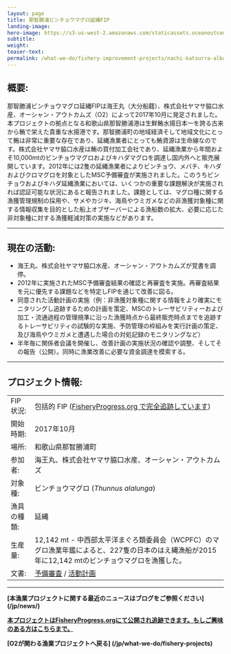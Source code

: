 ```yaml
---
layout: page 
title: 那智勝浦ビンチョウマグロ延縄FIP
landing-image:
hero-image: https://s3-us-west-2.amazonaws.com/staticassets.oceanoutcomes.org/hero+photos/wakayama-albacore-tuna-hero.jpg
subtitle:
weight: 
teaser-text:
permalink: /what-we-do/fishery-improvement-projects/nachi-katsurra-albacore-longline
---
```

<h2>概要:</h2>

那智勝浦ビンチョウマグロ延縄FIPは海王丸（大分船籍）、株式会社ヤマサ脇口水産、オーシャン・アウトカムズ（O2）によって2017年10月に発足されました。本プロジェクトの拠点となる和歌山県那智勝浦港は生鮮鮪水揚日本一を誇る古来から鮪で栄えた貴重な水揚港です。那智勝浦町の地域経済そして地域文化にとって鮪は非常に重要な存在であり、延縄漁業者にとっても鮪資源は生命線なのです。株式会社ヤマサ脇口水産は鮪の買付加工会社であり、延縄漁業から年間およそ10,000mtのビンチョウマグロおよびキハダマグロを調達し国内外へと販売展開しています。2012年には2隻の延縄漁業者によりビンチョウ、メバチ、キハダおよびクロマグロを対象としたMSC予備審査が実施されました。このうちビンチョウおよびキハダ延縄漁業においては、いくつかの重要な課題解決が実施されれば認証可能な状況にあると報告されました。課題としては、マグロ種に関する漁獲管理規制の採用や、サメやカジキ、海鳥やウミガメなどの非漁獲対象種に関する情報収集を目的とした船上オブザーバーによる漁船数の拡大、必要に応じた非対象種に対する漁獲軽減対策の実施などがあります。

---

<h2>現在の活動:</h2>

* 海王丸、株式会社ヤマサ脇口水産、オーシャン・アウトカムズが覚書を調停。
* 2012年に実施されたMSC予備審査結果の確認と再審査を実施。再審査結果を元に優先する課題などを特定しFIPを通じて改善に図る。
* 同意された活動計画の実施（例：非漁獲対象種に関する情報をより確実にモニタリングし追跡するための計画を策定、MSCのトレーサビリティーおよび加工・流通過程の管理規準に沿った漁獲時点から最終販売時点までを追跡するトレーサビリティの試験的な実施、予防管理の枠組みを実行計画の策定、及び海鳥やウミガメと遭遇した場合の対処記録のモニタリングなど）
* 半年毎に関係者会議を開催し、改善計画の実施状況の確認や調整、そしてその報告（公開）。同時に漁業改善に必要な資金調達を模索する。

---

<h2>プロジェクト情報:</h2>

|||
| :--- | --- |
| FIP 状況: | 包括的 FIP (<a href="https://fisheryprogress.org/fip-profile/japan-albacore-tuna-longline" target="_blank">FisheryProgress.org で完全追跡しています</a>) |
| 開始時期: | 2017年10月 |
| 場所: | 和歌山県那智勝浦町 |
| 参加者: | 海王丸、株式会社ヤマサ脇口水産、オーシャン・アウトカムズ |
| 対象種: | ビンチョウマグロ (*Thunnus alalunga*) |
| 漁具の種類: | 延縄 |
| 生産量: | 12,142 mt - 中西部太平洋まぐろ類委員会（WCPFC）のマグロ漁業年鑑によると、227隻の日本のはえ縄漁船が2015年に12,142 mtのビンチョウマグロを漁獲した。|
| 文書: | <a href="https://s3-us-west-2.amazonaws.com/staticassets.oceanoutcomes.org/supporting+documents/Fishery+Project+Resources/NachiKatsuuraAlbacoreLonglineTunaPreassessment2017.pdf" target="_blank">予備審査</a> / <a href="https://s3-us-west-2.amazonaws.com/staticassets.oceanoutcomes.org/supporting+documents/Fishery+Project+Resources/NachiKatsuuraAlbacoreLonglineTunaWorkplan2017.pdf" target="_blank">活動計画</a>|

---

**[本漁業プロジェクトに関する最近のニュースはブログをご参照ください] (/jp/news/)**

<a href="https://fisheryprogress.org/fip-profile/japan-albacore-tuna-longline" target="_blank">**本プロジェクトはFisheryProgress.orgにて公開され追跡できます。もしご興味のある方はこちらまで。**</a>

**[O2が関わる漁業プロジェクトへ戻る] (/jp/what-we-do/fishery-projects)**
